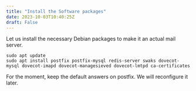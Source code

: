 ```yaml
---
title: "Install the Software packages"
date: 2023-10-03T10:40:25Z
draft: False
---
```


Let us install the necessary Debian packages to make it an actual mail server.

```
sudo apt update
sudo apt install postfix postfix-mysql redis-server swaks dovecot-mysql dovecot-imapd dovecot-managesieved dovecot-lmtpd ca-certificates
```

For the moment, keep the default answers on postfix. We will reconfigure it later.